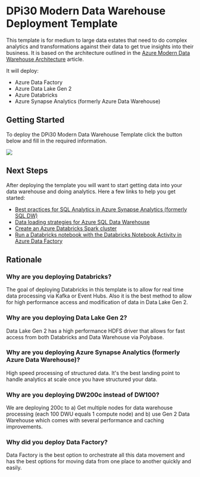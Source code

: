 # DPi30 Modern Data Warehouse Deployment Template

This template is for medium to large data estates that need to do complex analytics and transformations against their data to get true insights into their business. It is based on the architecture outlined in the [Azure Modern Data Warehouse Architecture](https://docs.microsoft.com/en-us/azure/architecture/solution-ideas/articles/modern-data-warehouse) article.

It will deploy:
* Azure Data Factory
* Azure Data Lake Gen 2
* Azure Databricks
* Azure Synapse Analytics (formerly Azure Data Warehouse)

## Getting Started
To deploy the DPi30 Modern Data Warehouse Template click the button below and fill in the required information.

<a href="https://portal.azure.com/#create/Microsoft.Template/uri/https%3A%2F%2Fraw.githubusercontent.com%2Fcbattlegear%2Fdpi30%2Fmaster%2Fmoderndatawarehouse%2Fdpi30moderndatawarehouse.json" target ="_blank">
    <img src="https://azurecomcdn.azureedge.net/mediahandler/acomblog/media/Default/blog/deploybutton.png"></img>
</a>

## Next Steps
After deploying the template you will want to start getting data into your data warehouse and doing analytics. Here a few links to help you get started:

* [Best practices for SQL Analytics in Azure Synapse Analytics (formerly SQL DW)](https://docs.microsoft.com/en-us/azure/sql-data-warehouse/sql-data-warehouse-best-practices)
* [Data loading strategies for Azure SQL Data Warehouse](https://docs.microsoft.com/en-us/azure/sql-data-warehouse/design-elt-data-loading)
* [Create an Azure Databricks Spark cluster](https://docs.microsoft.com/en-us/azure/storage/blobs/data-lake-storage-quickstart-create-databricks-account#create-a-spark-cluster-in-databricks)
* [Run a Databricks notebook with the Databricks Notebook Activity in Azure Data Factory](https://docs.microsoft.com/en-us/azure/data-factory/transform-data-using-databricks-notebook)

## Rationale

### Why are you deploying Databricks?
The goal of deploying Databricks in this template is to allow for real time data processing via Kafka or Event Hubs. Also it is the best method to allow for high performance access and modification of data in Data Lake Gen 2.

### Why are you deploying Data Lake Gen 2?
Data Lake Gen 2 has a high performance HDFS driver that allows for fast access from both Databricks and Data Warehouse via Polybase. 

### Why are you deploying Azure Synapse Analytics (formerly Azure Data Warehouse)? 
High speed processing of structured data. It's the best landing point to handle analytics at scale once you have structured your data.

### Why are you deploying DW200c instead of DW100?
We are deploying 200c to a) Get multiple nodes for data warehouse processing (each 100 DWU equals 1 compute node) and b) use Gen 2 Data Warehouse which comes with several performance and caching improvements.

### Why did you deploy Data Factory?
Data Factory is the best option to orchestrate all this data movement and has the best options for moving data from one place to another quickly and easily.

